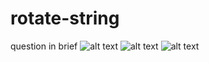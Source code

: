 # rotate-string
question in brief
![alt text](https://github.com/Dinesh-3/images/blob/master/Screenshot%20from%202020-09-05%2017-01-29.png?raw=true)
![alt text](https://github.com/Dinesh-3/images/blob/master/Screenshot%20from%202020-09-05%2017-01-39.png?raw=true)
![alt text](https://github.com/Dinesh-3/images/blob/master/Screenshot%20from%202020-09-05%2017-01-50.png?raw=true)
